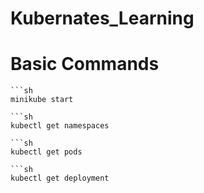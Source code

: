# Kubernates_Learning

# Basic Commands

    ```sh
    minikube start

    ```sh
    kubectl get namespaces

    ```sh
    kubectl get pods

    ```sh
    kubectl get deployment
  

  